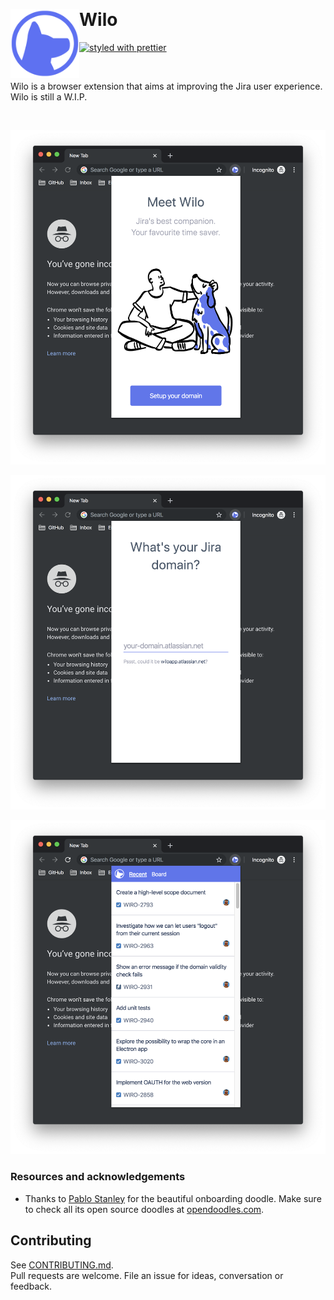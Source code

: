 &nbsp;

# Wilo <img src="./.github/logo.png" width="110" align="left">

[![styled with prettier](https://img.shields.io/badge/styled_with-prettier-ff69b4.svg)](https://github.com/prettier/prettier)

&nbsp;

Wilo is a browser extension that aims at improving the Jira user experience.  
Wilo is still a W.I.P.

&nbsp;

<p align="center" margin-bottom="0">
  <img width="520" height="auto" src="./.github/screenshot-1.png">
</p>

<p align="center" margin-bottom="0">
  <img width="520" height="auto" src="./.github/screenshot-2.png">
</p>

<p align="center" margin-bottom="0">
  <img width="520" height="auto" src="./.github/screenshot-3.png">
</p>

### Resources and acknowledgements

- Thanks to [Pablo Stanley](https://twitter.com/pablostanley) for the beautiful onboarding doodle. Make sure to check all its open source doodles at [opendoodles.com](https://www.opendoodles.com/).

## Contributing

See [CONTRIBUTING.md](./CONTRIBUTING.md).  
Pull requests are welcome. File an issue for ideas, conversation or feedback.
